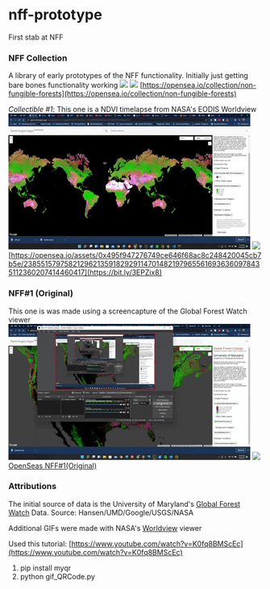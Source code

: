 # nff-prototype
First stab at NFF

### NFF Collection
A library of early prototypes of the NFF functionality. Initially just getting bare bones functionality working
![](nff_c1_1_actual) ![](final_collection.gif)
[https://opensea.io/collection/non-fungible-forests](https://opensea.io/collection/non-fungible-forests)

*Collectible #1*: 
This one is a NDVI timelapse from NASA's EODIS Worldview 
![](collection.gif) ![](collection1_nff1.gif)
[https://opensea.io/assets/0x495f947276749ce646f68ac8c248420045cb7b5e/23855157975821296213591829291147014821979655616936360978435112360207414460417](https://bit.ly/3EPZix8)


### NFF#1 (Original)
This one is was made using a screencapture of the Global Forest Watch viewer
![](nff1.gif) ![](final.gif)
[OpenSeas NFF#1(Original)](https://bit.ly/3mQZ9n3)


### Attributions
The initial source of data is the University of Maryland's [Global Forest Watch](https://data.globalforestwatch.org/) Data.
Source: Hansen/UMD/Google/USGS/NASA

Additional GIFs were made with NASA's [Worldview](https://worldview.earthdata.nasa.gov/) viewer

Used this tutorial: [https://www.youtube.com/watch?v=K0fq8BMScEc](https://www.youtube.com/watch?v=K0fq8BMScEc)
1. pip install myqr
1. python gif_QRCode.py
